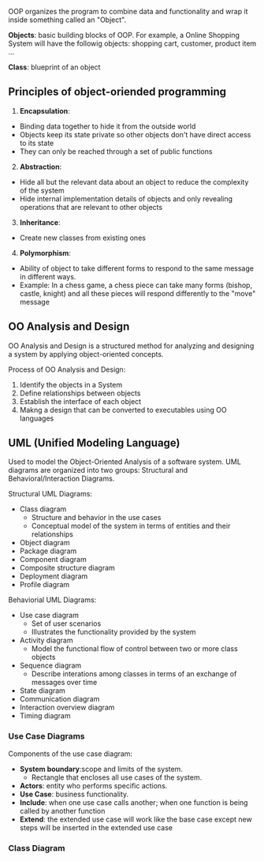 OOP organizes the program to combine data and functionality and wrap it inside something called an "Object".

**Objects**: basic building blocks of OOP. For example, a Online Shopping System will have the followig objects: shopping cart, customer, product item ...

**Class**: blueprint of an object

## Principles of object-oriended programming
1. **Encapsulation**:
  - Binding data together to hide it from the outside world
  - Objects keep its state private so other objects don't have direct access to its state
  - They can only be reached through a set of public functions
2. **Abstraction**:
  - Hide all but the relevant data about an object to reduce the complexity of the system
  - Hide internal implementation details of objects and only revealing operations that are relevant to other objects
3. **Inheritance**:
  - Create new classes from existing ones
4. **Polymorphism**:
  - Ability of object to take different forms to respond to the same message in different ways. 
  - Example: In a chess game, a chess piece can take many forms (bishop, castle, knight) and all these pieces will respond differently to the "move" message

## OO Analysis and Design
OO Analysis and Design is a structured method for analyzing and designing a system by applying object-oriented concepts.

Process of OO Analysis and Design:
1. Identify the objects in a System
2.  Define relationships between objects
3.  Establish the interface of each object
4.  Makng a design that can be converted to executables using OO languages

## UML (Unified Modeling Language)
Used to model the Object-Oriented Analysis of a software system. UML diagrams are organized into two groups: Structural and Behavioral/Interaction Diagrams. 

Structural UML Diagrams:
- Class diagram
  - Structure and behavior in the use cases
  - Conceptual model of the system in terms of entities and their relationships
- Object diagram
- Package diagram
- Component diagram
- Composite structure diagram
- Deployment diagram
- Profile diagram

Behaviorial UML Diagrams:
- Use case diagram
  - Set of user scenarios
  - Illustrates the functionality provided by the system  
- Activity diagram
  -  Model the functional flow of control between two or more class objects
- Sequence diagram
  - Describe interations among classes in terms of an exchange of messages over time 
- State diagram
- Communication diagram
- Interaction overview diagram
- Timing diagram

### Use Case Diagrams
Components of the use case diagram:
- **System boundary**:scope and limits of the system. 
  - Rectangle that encloses all use cases of the system.  
- **Actors**: entity who performs specific actions.
- **Use Case**: business functionality. 
- **Include**: when one use case calls another; when one function is being called by another function
- **Extend**: the extended use case will work like the base case except new steps will be inserted in the extended use case

### Class Diagram
